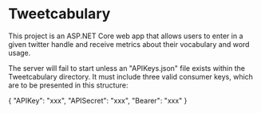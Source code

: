 # Tweetcabulary

This project is an ASP.NET Core web app that allows users to enter in a given twitter handle and receive metrics about their vocabulary and word usage.

The server will fail to start unless an "APIKeys.json" file exists within the Tweetcabulary directory. It must include three valid consumer keys, which are to be presented in this structure:

{
	"APIKey": "xxx",
	"APISecret": "xxx",
	"Bearer": "xxx"
}
